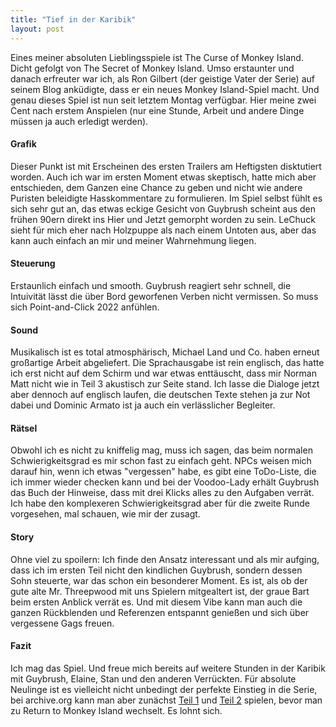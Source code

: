 ```yaml
---
title: "Tief in der Karibik"
layout: post
---
```


Eines meiner absoluten Lieblingsspiele ist The Curse of Monkey Island. Dicht gefolgt von The Secret of Monkey Island. Umso erstaunter und danach erfreuter war ich, als Ron Gilbert (der geistige Vater der Serie) auf seinem Blog anküdigte, dass er ein neues Monkey Island-Spiel macht. Und genau dieses Spiel ist nun seit letztem Montag verfügbar. Hier meine zwei Cent nach erstem Anspielen (nur eine Stunde, Arbeit und andere Dinge müssen ja auch erledigt werden).

#### Grafik ####
Dieser Punkt ist mit Erscheinen des ersten Trailers am Heftigsten disktutiert worden. Auch ich war im ersten Moment etwas skeptisch, hatte mich aber entschieden, dem Ganzen eine Chance zu geben und nicht wie andere Puristen beleidigte Hasskommentare zu formulieren. Im Spiel selbst fühlt es sich sehr gut an, das etwas eckige Gesicht von Guybrush scheint aus den frühen 90ern direkt ins Hier und Jetzt gemorpht worden zu sein. LeChuck sieht für mich eher nach Holzpuppe als nach einem Untoten aus, aber das kann auch einfach an mir und meiner Wahrnehmung liegen.

#### Steuerung ####
Erstaunlich einfach und smooth. Guybrush reagiert sehr schnell, die Intuivität lässt die über Bord geworfenen Verben nicht vermissen. So muss sich Point-and-Click 2022 anfühlen.

#### Sound ####
Musikalisch ist es total atmosphärisch, Michael Land und Co. haben erneut großartige Arbeit abgeliefert. Die Sprachausgabe ist rein englisch, das hatte ich erst nicht auf dem Schirm und war etwas enttäuscht, dass mir Norman Matt nicht wie in Teil 3 akustisch zur Seite stand. Ich lasse die Dialoge jetzt aber dennoch auf englisch laufen, die deutschen Texte stehen ja zur Not dabei und Dominic Armato ist ja auch ein verlässlicher Begleiter.

#### Rätsel ####
Obwohl ich es nicht zu kniffelig mag, muss ich sagen, das beim normalen Schwierigkeitsgrad es mir schon fast zu einfach geht. NPCs weisen mich darauf hin, wenn ich etwas "vergessen" habe, es gibt eine ToDo-Liste, die ich immer wieder checken kann und bei der Voodoo-Lady erhält Guybrush das Buch der Hinweise, dass mit drei Klicks alles zu den Aufgaben verrät. Ich habe den komplexeren Schwierigkeitsgrad aber für die zweite Runde vorgesehen, mal schauen, wie mir der zusagt.

#### Story ####
Ohne viel zu spoilern: Ich finde den Ansatz interessant und als mir aufging, dass ich im ersten Teil nicht den kindlichen Guybrush, sondern dessen Sohn steuerte, war das schon ein besonderer Moment. Es ist, als ob der gute alte Mr. Threepwood mit uns Spielern mitgealtert ist, der graue Bart beim ersten Anblick verrät es. Und mit diesem Vibe kann man auch die ganzen Rückblenden und Referenzen entspannt genießen und sich über vergessene Gags freuen.

#### Fazit ####
Ich mag das Spiel. Und freue mich bereits auf weitere Stunden in der Karibik mit Guybrush, Elaine, Stan und den anderen Verrückten. Für absolute Neulinge ist es vielleicht nicht unbedingt der perfekte Einstieg in die Serie, bei archive.org kann man aber zunächst [Teil 1](https://archive.org/details/monkey_dos) und [Teil 2](https://archive.org/details/msdos_Monkey_Island_2_-_LeChucks_Revenge_1991) spielen, bevor man zu Return to Monkey Island wechselt. Es lohnt sich.

